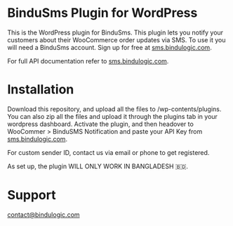 # BinduSms Plugin for WordPress

This is the WordPress plugin for BinduSms. This plugin lets you notify your customers about their WooCommerce order updates via SMS. To use it you will need a BinduSms account. Sign up for free at [sms.bindulogic.com](https://www.sms.bindulogic.com).

For full API documentation refer to [sms.bindulogic.com](https://sms.bindulogic.com).

# Installation
Download this repository, and upload all the files to /wp-contents/plugins. You can also zip all the files and upload it through the plugins tab in your wordpress dashboard.
Activate the plugin, and then headover to WooCommer > BinduSMS Notification and paste your API Key from [sms.bindulogic.com](https://www.sms.bindulogic.com).

For custom sender ID, contact us via email or phone to get registered.

As set up,  the plugin WILL ONLY WORK IN BANGLADESH 🇧🇩.

# Support

[contact@bindulogic.com](mailto:contact@bindulogic.com)

